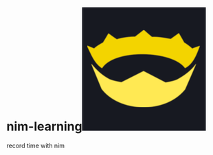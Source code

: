 # nim-learning![logo](https://raw.githubusercontent.com/github/explore/80688e429a7d4ef2fca1e82350fe8e3517d3494d/topics/nim/nim.png)
record time with nim
